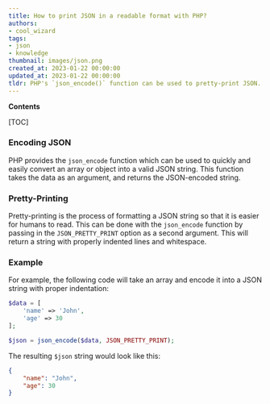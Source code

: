 ```yaml
---
title: How to print JSON in a readable format with PHP?
authors:
- cool_wizard
tags:
- json
- knowledge
thumbnail: images/json.png
created_at: 2023-01-22 00:00:00
updated_at: 2023-01-22 00:00:00
tldr: PHP's `json_encode()` function can be used to pretty-print JSON.
---
```


**Contents**

[TOC]

### Encoding JSON

PHP provides the `json_encode` function which can be used to quickly and easily convert an array or object into a valid JSON string. This function takes the data as an argument, and returns the JSON-encoded string.

### Pretty-Printing

Pretty-printing is the process of formatting a JSON string so that it is easier for humans to read. This can be done with the `json_encode` function by passing in the `JSON_PRETTY_PRINT` option as a second argument. This will return a string with properly indented lines and whitespace.

### Example

For example, the following code will take an array and encode it into a JSON string with proper indentation:

```php
$data = [
    'name' => 'John',
    'age' => 30
];

$json = json_encode($data, JSON_PRETTY_PRINT);
```

The resulting `$json` string would look like this:

```json
{
    "name": "John",
    "age": 30
}
```
